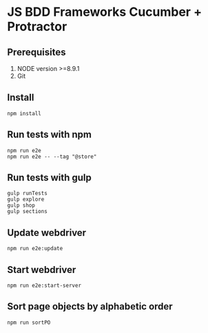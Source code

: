# JS BDD Frameworks Cucumber + Protractor

## Prerequisites
1. NODE version >=8.9.1
2. Git

## Install
```
npm install
```

## Run tests with npm
```
npm run e2e
npm run e2e -- --tag "@store"
```
## Run tests with gulp
```
gulp runTests
gulp explore
gulp shop
gulp sections
```
## Update webdriver
```
npm run e2e:update
```
## Start webdriver
```
npm run e2e:start-server
```
## Sort page objects by alphabetic order
```
npm run sortPO
```
